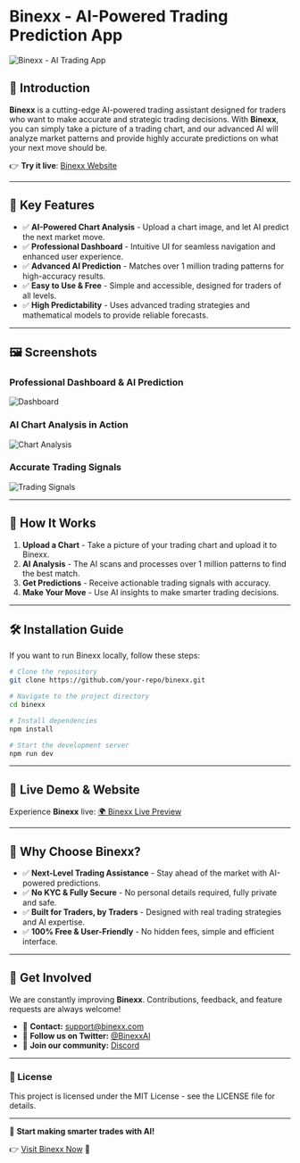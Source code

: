 # Binexx - AI-Powered Trading Prediction App

![Binexx - AI Trading App](https://i.pinimg.com/736x/ec/4c/62/ec4c62ee1fd542e0352b4d47402d3fb2.jpg)

## 🚀 Introduction

**Binexx** is a cutting-edge AI-powered trading assistant designed for traders who want to make accurate and strategic trading decisions. With **Binexx**, you can simply take a picture of a trading chart, and our advanced AI will analyze market patterns and provide highly accurate predictions on what your next move should be.

👉 **Try it live**: [Binexx Website](https://binexx-five.vercel.app/)

---

## 🌟 Key Features

- ✅ **AI-Powered Chart Analysis** - Upload a chart image, and let AI predict the next market move.
- ✅ **Professional Dashboard** - Intuitive UI for seamless navigation and enhanced user experience.
- ✅ **Advanced AI Prediction** - Matches over 1 million trading patterns for high-accuracy results.
- ✅ **Easy to Use & Free** - Simple and accessible, designed for traders of all levels.
- ✅ **High Predictability** - Uses advanced trading strategies and mathematical models to provide reliable forecasts.

---

## 🖼️ Screenshots

### Professional Dashboard & AI Prediction
![Dashboard](https://i.pinimg.com/736x/f3/f3/1f/f3f31f5f67c980f99c81f91b27dd88d6.jpg)

### AI Chart Analysis in Action
![Chart Analysis](https://i.pinimg.com/736x/e3/d6/ea/e3d6ea493606c02261db4c977826ff34.jpg)

### Accurate Trading Signals
![Trading Signals](https://i.pinimg.com/736x/cf/46/fa/cf46fad95706ceaae9ab23f6ad6b60a7.jpg)

---

## 📌 How It Works

1. **Upload a Chart** - Take a picture of your trading chart and upload it to Binexx.
2. **AI Analysis** - The AI scans and processes over 1 million patterns to find the best match.
3. **Get Predictions** - Receive actionable trading signals with accuracy.
4. **Make Your Move** - Use AI insights to make smarter trading decisions.

---

## 🛠️ Installation Guide

If you want to run Binexx locally, follow these steps:

```bash
# Clone the repository
git clone https://github.com/your-repo/binexx.git

# Navigate to the project directory
cd binexx

# Install dependencies
npm install

# Start the development server
npm run dev
```

---

## 🔗 Live Demo & Website

Experience **Binexx** live:
[🌍 Binexx Live Preview](https://binexx-five.vercel.app/)

---

## 🚀 Why Choose Binexx?

- ✅ **Next-Level Trading Assistance** - Stay ahead of the market with AI-powered predictions.
- ✅ **No KYC & Fully Secure** - No personal details required, fully private and safe.
- ✅ **Built for Traders, by Traders** - Designed with real trading strategies and AI expertise.
- ✅ **100% Free & User-Friendly** - No hidden fees, simple and efficient interface.

---

## 🤝 Get Involved

We are constantly improving **Binexx**. Contributions, feedback, and feature requests are always welcome!

- 📩 **Contact:** support@binexx.com
- 📢 **Follow us on Twitter:** [@BinexxAI](https://twitter.com/binexxai)
- 💬 **Join our community:** [Discord](https://discord.gg/binexx)

---

### 📜 License

This project is licensed under the MIT License - see the LICENSE file for details.

---

🎯 **Start making smarter trades with AI!**

👉 [Visit Binexx Now](https://binexx-five.vercel.app/) 🚀

